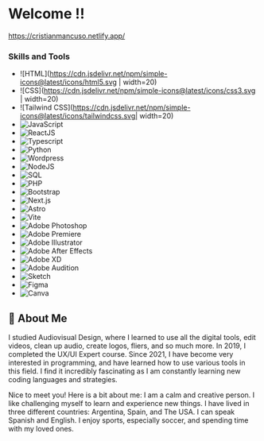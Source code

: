 
# Welcome !!
<a href="https://cristianmancuso.netlify.app/" target="_blank"> https://cristianmancuso.netlify.app/</a> 

### Skills and Tools
- ![HTML](https://cdn.jsdelivr.net/npm/simple-icons@latest/icons/html5.svg | width=20)
- ![CSS](https://cdn.jsdelivr.net/npm/simple-icons@latest/icons/css3.svg | width=20) 
- ![Tailwind CSS](https://cdn.jsdelivr.net/npm/simple-icons@latest/icons/tailwindcss.svg| width=20) 
- ![JavaScript](https://cdn.jsdelivr.net/npm/simple-icons@latest/icons/javascript.svg) 
- ![ReactJS](https://cdn.jsdelivr.net/npm/simple-icons@latest/icons/react.svg) 
- ![Typescript](https://cdn.jsdelivr.net/npm/simple-icons@latest/icons/typescript.svg) 
- ![Python](https://cdn.jsdelivr.net/npm/simple-icons@latest/icons/python.svg) 
- ![Wordpress](https://cdn.jsdelivr.net/npm/simple-icons@latest/icons/wordpress.svg) 
- ![NodeJS](https://cdn.jsdelivr.net/npm/simple-icons@latest/icons/node-dot-js.svg) 
- ![SQL](https://cdn.jsdelivr.net/npm/simple-icons@latest/icons/mysql.svg) 
- ![PHP](https://cdn.jsdelivr.net/npm/simple-icons@latest/icons/php.svg) 
- ![Bootstrap](https://cdn.jsdelivr.net/npm/simple-icons@latest/icons/bootstrap.svg) 
- ![Next.js](https://cdn.jsdelivr.net/npm/simple-icons@latest/icons/next-dot-js.svg) 
- ![Astro](https://cdn.jsdelivr.net/npm/simple-icons@latest/icons/astro.svg) 
- ![Vite](https://cdn.jsdelivr.net/npm/simple-icons@latest/icons/vite.svg) 
- ![Adobe Photoshop](https://cdn.jsdelivr.net/npm/simple-icons@latest/icons/adobephotoshop.svg) 
- ![Adobe Premiere](https://cdn.jsdelivr.net/npm/simple-icons@latest/icons/adobepremierepro.svg) 
- ![Adobe Illustrator](https://cdn.jsdelivr.net/npm/simple-icons@latest/icons/adobeillustrator.svg) 
- ![Adobe After Effects](https://cdn.jsdelivr.net/npm/simple-icons@latest/icons/adobeaftereffects.svg) 
- ![Adobe XD](https://cdn.jsdelivr.net/npm/simple-icons@latest/icons/adobexd.svg) 
- ![Adobe Audition](https://cdn.jsdelivr.net/npm/simple-icons@latest/icons/adobeaudition.svg) 
- ![Sketch](https://cdn.jsdelivr.net/npm/simple-icons@latest/icons/sketch.svg) 
- ![Figma](https://cdn.jsdelivr.net/npm/simple-icons@latest/icons/figma.svg) 
- ![Canva](https://cdn.jsdelivr.net/npm/simple-icons@latest/icons/canva.svg)




## 🚀 About Me
I studied Audiovisual Design, where I learned to use all the digital tools, edit videos, clean up audio, create logos, fliers, and so much more. In 2019, I completed the UX/UI Expert course. Since 2021, I have become very interested in programming, and have learned how to use various tools in this field. I find it incredibly fascinating as I am constantly learning new coding languages and strategies.


Nice to meet you! Here is a bit about me: I am a calm and creative person. I like challenging myself to learn and experience new things. I have lived in three different countries: Argentina, Spain, and The USA. I can speak Spanish and English. I enjoy sports, especially soccer, and spending time with my loved ones.

